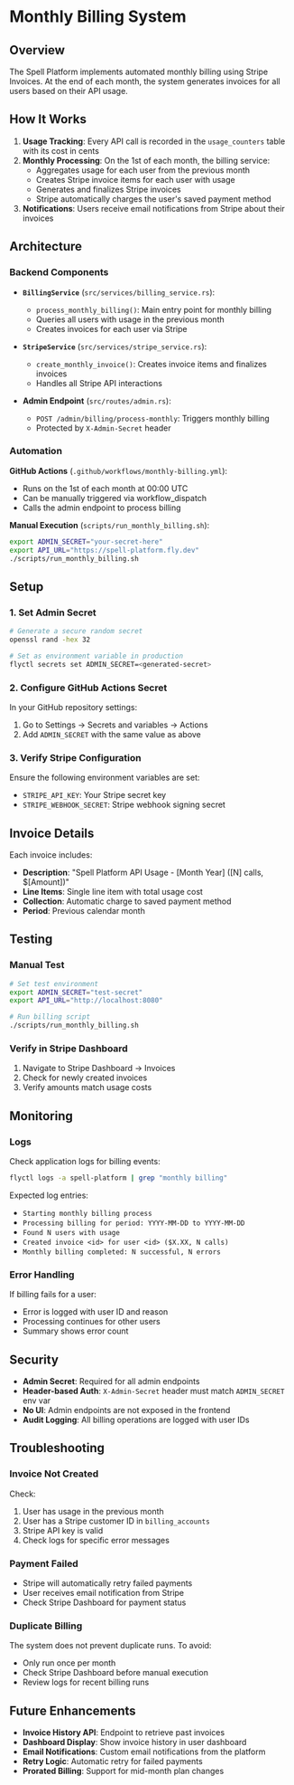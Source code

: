 # Monthly Billing System

## Overview

The Spell Platform implements automated monthly billing using Stripe Invoices. At the end of each month, the system generates invoices for all users based on their API usage.

## How It Works

1. **Usage Tracking**: Every API call is recorded in the `usage_counters` table with its cost in cents
2. **Monthly Processing**: On the 1st of each month, the billing service:
   - Aggregates usage for each user from the previous month
   - Creates Stripe invoice items for each user with usage
   - Generates and finalizes Stripe invoices
   - Stripe automatically charges the user's saved payment method
3. **Notifications**: Users receive email notifications from Stripe about their invoices

## Architecture

### Backend Components

- **`BillingService`** (`src/services/billing_service.rs`):
  - `process_monthly_billing()`: Main entry point for monthly billing
  - Queries all users with usage in the previous month
  - Creates invoices for each user via Stripe

- **`StripeService`** (`src/services/stripe_service.rs`):
  - `create_monthly_invoice()`: Creates invoice items and finalizes invoices
  - Handles all Stripe API interactions

- **Admin Endpoint** (`src/routes/admin.rs`):
  - `POST /admin/billing/process-monthly`: Triggers monthly billing
  - Protected by `X-Admin-Secret` header

### Automation

**GitHub Actions** (`.github/workflows/monthly-billing.yml`):
- Runs on the 1st of each month at 00:00 UTC
- Can be manually triggered via workflow_dispatch
- Calls the admin endpoint to process billing

**Manual Execution** (`scripts/run_monthly_billing.sh`):
```bash
export ADMIN_SECRET="your-secret-here"
export API_URL="https://spell-platform.fly.dev"
./scripts/run_monthly_billing.sh
```

## Setup

### 1. Set Admin Secret

```bash
# Generate a secure random secret
openssl rand -hex 32

# Set as environment variable in production
flyctl secrets set ADMIN_SECRET=<generated-secret>
```

### 2. Configure GitHub Actions Secret

In your GitHub repository settings:
1. Go to Settings → Secrets and variables → Actions
2. Add `ADMIN_SECRET` with the same value as above

### 3. Verify Stripe Configuration

Ensure the following environment variables are set:
- `STRIPE_API_KEY`: Your Stripe secret key
- `STRIPE_WEBHOOK_SECRET`: Stripe webhook signing secret

## Invoice Details

Each invoice includes:
- **Description**: "Spell Platform API Usage - [Month Year] ([N] calls, $[Amount])"
- **Line Items**: Single line item with total usage cost
- **Collection**: Automatic charge to saved payment method
- **Period**: Previous calendar month

## Testing

### Manual Test

```bash
# Set test environment
export ADMIN_SECRET="test-secret"
export API_URL="http://localhost:8080"

# Run billing script
./scripts/run_monthly_billing.sh
```

### Verify in Stripe Dashboard

1. Navigate to Stripe Dashboard → Invoices
2. Check for newly created invoices
3. Verify amounts match usage costs

## Monitoring

### Logs

Check application logs for billing events:
```bash
flyctl logs -a spell-platform | grep "monthly billing"
```

Expected log entries:
- `Starting monthly billing process`
- `Processing billing for period: YYYY-MM-DD to YYYY-MM-DD`
- `Found N users with usage`
- `Created invoice <id> for user <id> ($X.XX, N calls)`
- `Monthly billing completed: N successful, N errors`

### Error Handling

If billing fails for a user:
- Error is logged with user ID and reason
- Processing continues for other users
- Summary shows error count

## Security

- **Admin Secret**: Required for all admin endpoints
- **Header-based Auth**: `X-Admin-Secret` header must match `ADMIN_SECRET` env var
- **No UI**: Admin endpoints are not exposed in the frontend
- **Audit Logging**: All billing operations are logged with user IDs

## Troubleshooting

### Invoice Not Created

Check:
1. User has usage in the previous month
2. User has a Stripe customer ID in `billing_accounts`
3. Stripe API key is valid
4. Check logs for specific error messages

### Payment Failed

- Stripe will automatically retry failed payments
- User receives email notification from Stripe
- Check Stripe Dashboard for payment status

### Duplicate Billing

The system does not prevent duplicate runs. To avoid:
- Only run once per month
- Check Stripe Dashboard before manual execution
- Review logs for recent billing runs

## Future Enhancements

- **Invoice History API**: Endpoint to retrieve past invoices
- **Dashboard Display**: Show invoice history in user dashboard
- **Email Notifications**: Custom email notifications from the platform
- **Retry Logic**: Automatic retry for failed payments
- **Prorated Billing**: Support for mid-month plan changes
